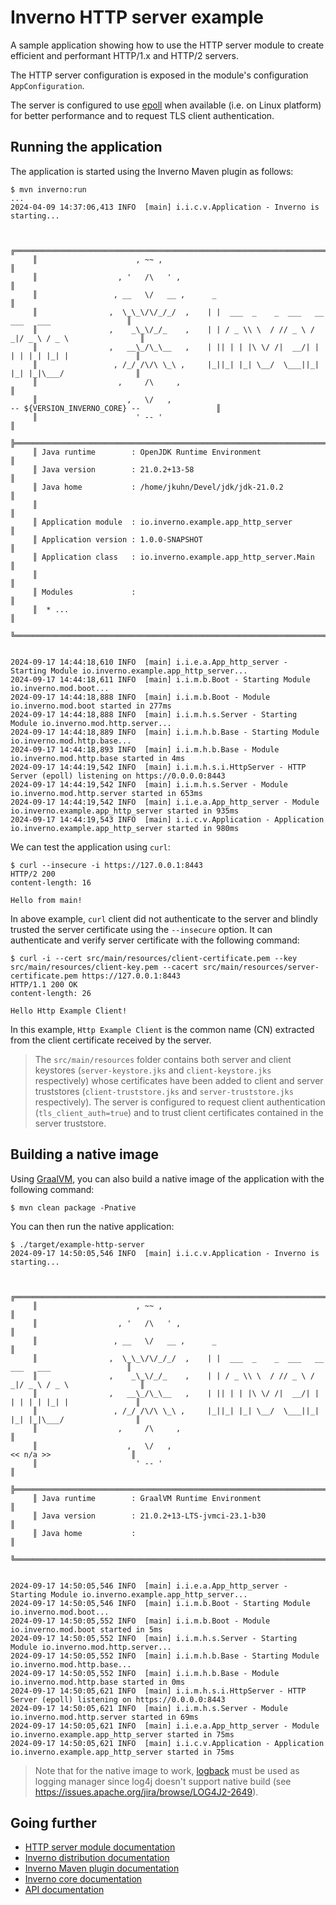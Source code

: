 [inverno-core-root-doc]: https://github.com/inverno-io/inverno-core/blob/master/doc/reference-guide.md
[inverno-dist-root]: https://github.com/inverno-io/inverno-dist
[inverno-tool-maven-plugin]: https://github.com/inverno-io/inverno-tools/blob/master/inverno-maven-plugin
[inverno-javadoc]: https://inverno.io/docs/release/api/index.html

[inverno-mod-http-server]: https://github.com/inverno-io/inverno-mods/blob/master/inverno-http-server/

[epoll]: https://en.wikipedia.org/wiki/Epoll
[graalvm]: https://www.graalvm.org/
[logback]: https://logback.qos.ch/

# Inverno HTTP server example

A sample application showing how to use the HTTP server module to create efficient and performant HTTP/1.x and HTTP/2 servers.

The HTTP server configuration is exposed in the module's configuration `AppConfiguration`.

The server is configured to use [epoll][epoll] when available (i.e. on Linux platform) for better performance and to request TLS client authentication.

## Running the application

The application is started using the Inverno Maven plugin as follows:

```plaintext
$ mvn inverno:run
...
2024-04-09 14:37:06,413 INFO  [main] i.i.c.v.Application - Inverno is starting...


     ╔════════════════════════════════════════════════════════════════════════════════════════════╗
     ║                      , ~~ ,                                                                ║
     ║                  , '   /\   ' ,                                                            ║
     ║                 , __   \/   __ ,      _                                                    ║
     ║                ,  \_\_\/\/_/_/  ,    | |  ___  _    _  ___   __  ___   ___                 ║
     ║                ,    _\_\/_/_    ,    | | / _ \\ \  / // _ \ / _|/ _ \ / _ \                ║
     ║                ,   __\_/\_\__   ,    | || | | |\ \/ /|  __/| | | | | | |_| |               ║
     ║                 , /_/ /\/\ \_\ ,     |_||_| |_| \__/  \___||_| |_| |_|\___/                ║
     ║                  ,     /\     ,                                                            ║
     ║                    ,   \/   ,                                  -- ${VERSION_INVERNO_CORE} --                 ║
     ║                      ' -- '                                                                ║
     ╠════════════════════════════════════════════════════════════════════════════════════════════╣
     ║ Java runtime        : OpenJDK Runtime Environment                                          ║
     ║ Java version        : 21.0.2+13-58                                                         ║
     ║ Java home           : /home/jkuhn/Devel/jdk/jdk-21.0.2                                     ║
     ║                                                                                            ║
     ║ Application module  : io.inverno.example.app_http_server                                   ║
     ║ Application version : 1.0.0-SNAPSHOT                                                       ║
     ║ Application class   : io.inverno.example.app_http_server.Main                              ║
     ║                                                                                            ║
     ║ Modules             :                                                                      ║
     ║  * ...                                                                                     ║
     ╚════════════════════════════════════════════════════════════════════════════════════════════╝


2024-09-17 14:44:18,610 INFO  [main] i.i.e.a.App_http_server - Starting Module io.inverno.example.app_http_server...
2024-09-17 14:44:18,611 INFO  [main] i.i.m.b.Boot - Starting Module io.inverno.mod.boot...
2024-09-17 14:44:18,888 INFO  [main] i.i.m.b.Boot - Module io.inverno.mod.boot started in 277ms
2024-09-17 14:44:18,888 INFO  [main] i.i.m.h.s.Server - Starting Module io.inverno.mod.http.server...
2024-09-17 14:44:18,889 INFO  [main] i.i.m.h.b.Base - Starting Module io.inverno.mod.http.base...
2024-09-17 14:44:18,893 INFO  [main] i.i.m.h.b.Base - Module io.inverno.mod.http.base started in 4ms
2024-09-17 14:44:19,542 INFO  [main] i.i.m.h.s.i.HttpServer - HTTP Server (epoll) listening on https://0.0.0.0:8443
2024-09-17 14:44:19,542 INFO  [main] i.i.m.h.s.Server - Module io.inverno.mod.http.server started in 653ms
2024-09-17 14:44:19,542 INFO  [main] i.i.e.a.App_http_server - Module io.inverno.example.app_http_server started in 935ms
2024-09-17 14:44:19,543 INFO  [main] i.i.c.v.Application - Application io.inverno.example.app_http_server started in 980ms
```

We can test the application using `curl`:

```plaintext
$ curl --insecure -i https://127.0.0.1:8443
HTTP/2 200 
content-length: 16

Hello from main!
```

In above example, `curl` client did not authenticate to the server and blindly trusted the server certificate using the `--insecure` option. It can authenticate and verify server certificate with the following command:

```plaintext
$ curl -i --cert src/main/resources/client-certificate.pem --key src/main/resources/client-key.pem --cacert src/main/resources/server-certificate.pem https://127.0.0.1:8443
HTTP/1.1 200 OK
content-length: 26

Hello Http Example Client!
```

In this example, `Http Example Client` is the common name (CN) extracted from the client certificate received by the server.

> The `src/main/resources` folder contains both server and client keystores (`server-keystore.jks` and `client-keystore.jks` respectively) whose certificates have been added to client and server truststores (`client-truststore.jks` and `server-truststore.jks` respectively). The server is configured to request client authentication (`tls_client_auth=true`) and to trust client certificates contained in the server truststore.

## Building a native image

Using [GraalVM][graalvm], you can also build a native image of the application with the following command:

```plaintext
$ mvn clean package -Pnative
```

You can then run the native application:

```plaintext
$ ./target/example-http-server 
2024-09-17 14:50:05,546 INFO  [main] i.i.c.v.Application - Inverno is starting...


     ╔════════════════════════════════════════════════════════════════════════════════════════════╗
     ║                      , ~~ ,                                                                ║
     ║                  , '   /\   ' ,                                                            ║
     ║                 , __   \/   __ ,      _                                                    ║
     ║                ,  \_\_\/\/_/_/  ,    | |  ___  _    _  ___   __  ___   ___                 ║
     ║                ,    _\_\/_/_    ,    | | / _ \\ \  / // _ \ / _|/ _ \ / _ \                ║
     ║                ,   __\_/\_\__   ,    | || | | |\ \/ /|  __/| | | | | | |_| |               ║
     ║                 , /_/ /\/\ \_\ ,     |_||_| |_| \__/  \___||_| |_| |_|\___/                ║
     ║                  ,     /\     ,                                                            ║
     ║                    ,   \/   ,                                   << n/a >>                  ║
     ║                      ' -- '                                                                ║
     ╠════════════════════════════════════════════════════════════════════════════════════════════╣
     ║ Java runtime        : GraalVM Runtime Environment                                          ║
     ║ Java version        : 21.0.2+13-LTS-jvmci-23.1-b30                                         ║
     ║ Java home           :                                                                      ║
     ╚════════════════════════════════════════════════════════════════════════════════════════════╝


2024-09-17 14:50:05,546 INFO  [main] i.i.e.a.App_http_server - Starting Module io.inverno.example.app_http_server...
2024-09-17 14:50:05,546 INFO  [main] i.i.m.b.Boot - Starting Module io.inverno.mod.boot...
2024-09-17 14:50:05,552 INFO  [main] i.i.m.b.Boot - Module io.inverno.mod.boot started in 5ms
2024-09-17 14:50:05,552 INFO  [main] i.i.m.h.s.Server - Starting Module io.inverno.mod.http.server...
2024-09-17 14:50:05,552 INFO  [main] i.i.m.h.b.Base - Starting Module io.inverno.mod.http.base...
2024-09-17 14:50:05,552 INFO  [main] i.i.m.h.b.Base - Module io.inverno.mod.http.base started in 0ms
2024-09-17 14:50:05,621 INFO  [main] i.i.m.h.s.i.HttpServer - HTTP Server (epoll) listening on https://0.0.0.0:8443
2024-09-17 14:50:05,621 INFO  [main] i.i.m.h.s.Server - Module io.inverno.mod.http.server started in 69ms
2024-09-17 14:50:05,621 INFO  [main] i.i.e.a.App_http_server - Module io.inverno.example.app_http_server started in 75ms
2024-09-17 14:50:05,621 INFO  [main] i.i.c.v.Application - Application io.inverno.example.app_http_server started in 75ms
```

> Note that for the native image to work, [logback][logback] must be used as logging manager since log4j doesn't support native build (see https://issues.apache.org/jira/browse/LOG4J2-2649).

## Going further

- [HTTP server module documentation][inverno-mod-http-server]
- [Inverno distribution documentation][inverno-dist-root]
- [Inverno Maven plugin documentation][inverno-tool-maven-plugin]
- [Inverno core documentation][inverno-core-root-doc]
- [API documentation][inverno-javadoc]